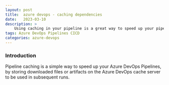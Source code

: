 ```yaml
---
layout: post
title:  azure devops - caching dependencies
date:   2023-03-10
description: >
    Using caching in your pipeline is a great way to speed up your pipelines' execution time.
tags: Azure DevOps Pipelines CICD
categories: azure-devops
---
```


### Introduction

Pipeline caching is a simple way to speed up your Azure DevOps Pipelines, by storing downloaded files or artifacts on the Azure DevOps cache server to be used in subsequent runs.
